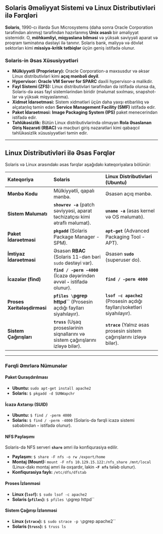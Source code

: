 ## Solaris Əməliyyat Sistemi və Linux Distributivləri ilə Fərqləri

**Solaris**, 1990-cı illərdə Sun Microsystems (daha sonra Oracle Corporation tərəfindən alınmış) tərəfindən hazırlanmış **Unix əsaslı** bir əməliyyat sistemidir. O, **möhkəmliyi, miqyaslana bilməsi** və yüksək səviyyəli aparat və proqram təminatına dəstəyi ilə tanınır. Solaris bank, maliyyə və dövlət sektorları kimi **missiya-kritik tətbiqlər** üçün geniş istifadə olunur.

### Solaris-in Əsas Xüsusiyyətləri

* **Mülkiyyətli (Proprietary):** Oracle Corporation-a məxsusdur və əksər Linux distributivləri kimi **açıq mənbəli deyil**.
* **Hypervisor:** **Oracle VM Server for SPARC** daxili hypervisor-a malikdir.
* **Fayl Sistemi (ZFS):** Linux distributivləri tərəfindən də istifadə olunsa da, Solaris-də əsas fayl sistemlərindən biridir (məlumat sıxılması, snapshot-lar və yüksək miqyaslanma).
* **Xidmət İdarəetməsi:** Sistem xidmətləri üçün daha yaxşı etibarlılıq və əlçatanlıq təmin edən **Service Management Facility (SMF)** istifadə edir.
* **Paket İdarəetməsi:** **Image Packaging System (IPS)** paket menecerindən istifadə edir.
* **Təhlükəsizlik:** Bütün Linux distributivlərində olmayan **Rola Əsaslanan Giriş Nəzarəti (RBAC)** və məcburi giriş nəzarətləri kimi qabaqcıl təhlükəsizlik xüsusiyyətləri təmin edir.

***

## Linux Distributivləri ilə Əsas Fərqlər

Solaris və Linux arasındakı əsas fərqlər aşağıdakı kateqoriyalara bölünür:

| Kateqoriya | Solaris | Linux Distributivləri (Ubuntu) |
| :--- | :--- | :--- |
| **Mənbə Kodu** | Mülkiyyətli, qapalı mənbə. | Əsasən açıq mənbə. |
| **Sistem Məlumatı** | **`showrev -a`** (patch səviyyəsi, aparat təchizatçısı kimi ətraflı məlumat). | **`uname -a`** (əsas kernel və OS məlumatı). |
| **Paket İdarəetməsi** | **`pkgadd`** (Solaris Package Manager - SPM). | **`apt-get`** (Advanced Packaging Tool - APT). |
| **İmtiyaz İdarəetməsi**| Əsasən **RBAC** (Solaris 11-dən bəri `sudo` dəstəyi var). | Əsasən **`sudo`** (superuser do). |
| **İcazələr (find)** | **`find / -perm -4000`** (İcazə dəyərindən əvvəl **`-`** istifadə olunur). | **`find / -perm 4000`** |
| **Proses Xəritələşdirməsi** | **`pfiles \`pgrep httpd\``** (Prosesin açdığı faylları siyahılayır). | **`lsof -c apache2`** (Prosesin açdığı faylları/soketləri siyahılayır). |
| **Sistem Çağırışları** | **`truss`** (Uşaq proseslərinin siqnallarını və sistem çağırışlarını izləyə bilər). | **`strace`** (Yalnız əsas prosesin sistem çağırışlarını izləyə bilər). |

***

### Fərqli Əmrlərə Nümunələr

#### Paket Quraşdırılması

* **Ubuntu:** `sudo apt-get install apache2`
* **Solaris:** `$ pkgadd -d SUNWapchr`

#### İcazə Axtarışı (SUID)

* **Ubuntu:** `$ find / -perm 4000`
* **Solaris:** `$ find / -perm -4000` (Solaris-də fərqli icazə sistemi səbəbindən **`-`** istifadə olunur).

#### NFS Paylaşımı

Solaris-də NFS serveri **`share`** əmri ilə konfiqurasiya edilir.
* **Paylaşım:** `$ share -F nfs -o rw /export/home`
* **Montaj (Mount):** `mount -F nfs 10.129.15.122:/nfs_share /mnt/local` (Linux-dakı montaj əmri ilə oxşardır, lakin **`-F nfs`** tələb olunur).
* **Konfiqurasiya faylı:** `/etc/dfs/dfstab`

#### Proses İzlənməsi

* **Linux (`lsof`):** `$ sudo lsof -c apache2`
* **Solaris (`pfiles`):** `$ pfiles \`pgrep httpd\``

#### Sistem Çağırışı İzlənməsi

* **Linux (`strace`):** `$ sudo strace -p \`pgrep apache2\``
* **Solaris (`truss`):** `$ truss ls`
